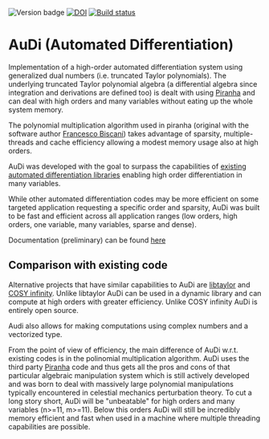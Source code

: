 ![Version badge](https://img.shields.io/badge/audi-v1.0.3-blue.svg)
[![DOI](https://zenodo.org/badge/41722955.svg)](https://zenodo.org/badge/latestdoi/41722955)
[![Build status](https://ci.appveyor.com/api/projects/status/c8kjdcrxy52t8gy4?svg=true)](https://ci.appveyor.com/project/darioizzo/audi)




# AuDi (Automated Differentiation)

Implementation of a high-order automated differentiation system using generalized dual numbers (i.e. truncated Taylor polynomials). The underlying truncated Taylor polynomial algebra (a differential algebra since integration and derivations are defined too) is dealt with using [Piranha](https://github.com/bluescarni/piranha) and can deal with high orders and many variables without eating up the whole system memory.

The polynomial multiplication algorithm used in piranha (original with the software author [Francesco Biscani](https://github.com/bluescarni)) takes advantage of sparsity, multiple-threads and cache efficiency allowing a modest memory usage also at high orders.

AuDi was developed with the goal to surpass the capabilities of [existing automated differentiation libraries](http://www.autodiff.org/?module=Tools) enabling high order differentiation in many variables.

While other automated differentiation codes may be more efficient on some targeted application requesting a specific order and sparsity, AuDi was built to be fast and efficient across all application ranges (low orders, high orders, one variable, many variables, sparse and dense). 

Documentation (preliminary) can be found [here](http://darioizzo.github.io/audi/)

## Comparison with existing code

Alternative projects that have similar capabilities to AuDi are [libtaylor](https://code.google.com/p/libtaylor/) and [COSY infinity](http://bt.pa.msu.edu/index_cosy.htm). Unlike libtaylor AuDi can be used in a dynamic library and can compute at high orders with greater efficiency. Unlike COSY infinity AuDi is entirely open source. 

Audi also allows for making computations using complex numbers and a vectorized type.

From the point of view of efficiency, the main difference of AuDi w.r.t. existing codes is in the polinomial multiplication algorithm. AuDi uses the third party [Piranha](https://github.com/bluescarni/piranha) code and thus gets all the pros and cons of that particular algebraic manipulation system which is still actively developed and was born to deal with massively large polynomial manipulations typically encountered in celestial mechanics perturbation theory. To cut a long story short, AuDi will be "unbeatable" for high orders and many variables (n>=11, m>=11). Below this orders AuDi will still be incredibly memory efficient and fast when used in a machine where multiple threading capabilities are possible.
